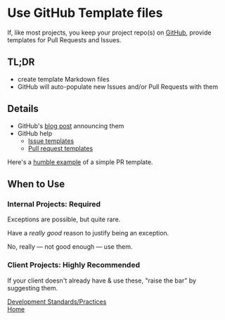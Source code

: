 # Use GitHub Template files

If, like most projects, you keep your project repo(s) on [GitHub](https://github.com), provide templates for Pull Requests and Issues.

## TL;DR
- create template Markdown files
- GitHub will auto-populate new Issues and/or Pull Requests with them

## Details
- GitHub's [blog post](https://github.com/blog/2111-issue-and-pull-request-templates) announcing them
- GitHub help
	- [Issue templates](https://help.github.com/articles/creating-an-issue-template-for-your-repository/)
	- [Pull request templates](https://help.github.com/articles/creating-a-pull-request-template-for-your-repository/)

Here's a [humble example](https://github.com/wizeservices/wize-docs/blob/master/development/git-contributing-guidelines.md#body) of a simple PR template.

## When to Use
### Internal Projects: Required
Exceptions are possible, but quite rare.

Have a _really good_ reason to justify being an exception.

No, really &mdash; not good enough &mdash; use them.

### Client Projects: Highly Recommended
If your client doesn't already have & use these, "raise the bar" by suggesting them.

[Development Standards/Practices](README.md)<br/>
[Home](../README.md)